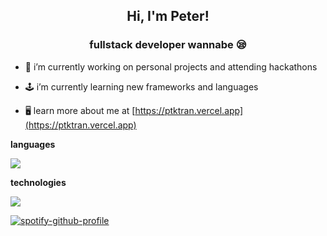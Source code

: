 <h2 align="center">Hi, I'm Peter!</h2>
<h3 align="center">fullstack developer wannabe 😪</h3>

- 🔭 i’m currently working on personal projects and attending hackathons

- 🕹️ i’m currently learning new frameworks and languages

- 🖥️ learn more about me at [https://ptktran.vercel.app](https://ptktran.vercel.app)

<b>languages</b>
<p align="left">
  <a href="https://skillicons.dev">
    <img src="https://skillicons.dev/icons?i=html,css,js,py,java,c,php,bash,mysql&theme=dark" />
  </a>
</p>

<b>technologies</b>
<p align="left">
  <a href="https://skillicons.dev">
    <img src="https://skillicons.dev/icons?i=react,svelte,angular,nodejs,tailwind,bootstrap,github&theme=dark" />
  </a>
</p>

[![spotify-github-profile](https://spotify-github-profile.vercel.app/api/view?uid=m9l81amepbe96a1owslqu2ytk&cover_image=true&theme=natemoo-re&show_offline=false&background_color=121212&interchange=false&bar_color=53b14f&bar_color_cover=true)](https://spotify-github-profile.vercel.app/api/view?uid=m9l81amepbe96a1owslqu2ytk&redirect=true)
